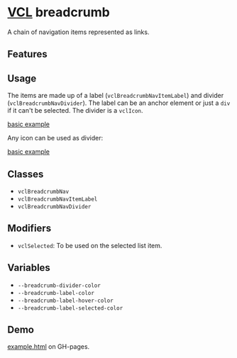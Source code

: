 # [VCL](https://vcl.github.io/) breadcrumb

A chain of navigation items represented as links.

## Features

## Usage

The items are made up of a label (`vclBreadcrumbNavItemLabel`) and
divider (`vclBreadcrumbNavDivider`). The label can be an anchor element
or just a `div` if it can't be selected. The divider is a `vclIcon`.

[basic example](/demo/example-basic.html)

Any icon can be used as divider:

[basic example](/demo/example-basic-alt.html)

## Classes

- `vclBreadcrumbNav`
- `vclBreadcrumbNavItemLabel`
- `vclBreadcrumbNavDivider`

## Modifiers

- `vclSelected`: To be used on the selected list item.

## Variables

- `--breadcrumb-divider-color`
- `--breadcrumb-label-color`
- `--breadcrumb-label-hover-color`
- `--breadcrumb-label-selected-color`

## Demo

[example.html](/demo/example.html) on GH-pages.
